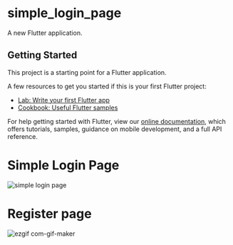 # simple_login_page

A new Flutter application.

## Getting Started

This project is a starting point for a Flutter application.

A few resources to get you started if this is your first Flutter project:

- [Lab: Write your first Flutter app](https://flutter.dev/docs/get-started/codelab)
- [Cookbook: Useful Flutter samples](https://flutter.dev/docs/cookbook)

For help getting started with Flutter, view our
[online documentation](https://flutter.dev/docs), which offers tutorials,
samples, guidance on mobile development, and a full API reference.

# Simple Login Page
![simple login page](https://user-images.githubusercontent.com/73377406/100637409-d8a89e80-3358-11eb-9734-f9bf176123e5.jpg)
# Register page
![ezgif com-gif-maker](https://user-images.githubusercontent.com/73377406/100638912-94b69900-335a-11eb-8eb3-05fadec96464.gif)



